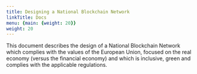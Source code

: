 ```yaml
---
title: Designing a National Blockchain Network
linkTitle: Docs
menu: {main: {weight: 20}}
weight: 20
---
```


This document describes the design of a National Blockchain Network which complies with the values of the European Union, focused on the real economy (versus the financial economy) and which is inclusive, green and complies with the applicable regulations.

